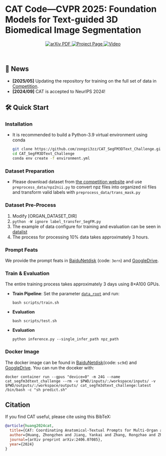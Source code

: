 # CAT Code—CVPR 2025: Foundation Models for Text-guided 3D Biomedical Image Segmentation

  <p align="center">
    <a href='https://arxiv.org/abs/2406.07085'>
      <img src='https://img.shields.io/badge/Paper-PDF-green?style=flat&logo=arXiv&logoColor=green' alt='arXiv PDF'>
    </a>
    <a href='https://github.com/zongzi3zz/CAT/'>
      <img src='https://img.shields.io/badge/Project-Page-blue?style=flat&logo=webpack' alt='Project Page'>
    </a>
    <a href='https://youtu.be/pLiBnWpk5iY'>
      <img src='https://img.shields.io/badge/Video-YouTube-red?style=flat&logo=YouTube' alt='Video'>
    </a>
  </p>
<br />

## 🎉 News
- **\[2025/05\]** Updating the repository for training on the full set of data in [Competition](https://www.codabench.org/competitions/5651/).
- **\[2024/09\]** CAT is accepted to NeurIPS 2024!

## 🛠️ Quick Start

### Installation

- It is recommended to build a Python-3.9 virtual environment using conda

  ```bash
  git clone https://github.com/zongzi3zz/CAT_SegFM3DText_Challenge.git
  cd CAT_SegFM3DText_Challenge
  conda env create -f environment.yml

### Dataset Preparation
- Please download dataset from [the competition website](https://www.codabench.org/competitions/5651/) and use `preprocess_data/npz2nii.py` to convert npz files into organized nii files and transform valid labels with `preprocess_data/trans_mask.py`
### Dataset Pre-Process
1. Modify [ORGAN_DATASET_DIR]  
2. `python -W ignore label_transfer_SegFM.py`
3. The example of data configure for training and evaluation can be seen in [datalist](https://github.com/zongzi3zz/CAT/tree/main/datalist)
4. The process for processing 10% data takes approximately 3 hours.
### Prompt Feats
We provide the prompt feats in [BaiduNetdisk](https://pan.baidu.com/s/1N_f58HGNRVWAM7vccZ6rLg) (code: `3ern`) and [GoogleDrive](https://drive.google.com/drive/folders/11noyz1l6y6sfi4yzSrhwvk60hPmz6qtB?usp=share_link).
### Train & Evaluation
The entire training process takes approximately 3 days using 8×A100 GPUs.
- **Train Pipeline**: 
  Set the parameter [`data_root`]() and run:
  ```shell
  bash scripts/train.sh
  ```
- **Evaluation**
  ```shell
  bash scripts/test.sh
  ```
- **Evaluation**
  ```shell
  python inference.py --single_infer_path npz_path
  ```

### Docker Image
The docker image can be found in [BaiduNetdisk](https://pan.baidu.com/s/1j_W-t5Txh21WxNwGtZKdBw)(code: `sc9d`) and [GoogleDrive](https://drive.google.com/file/d/148EuwV4bIRxja6FbNrcntZm7wR5g_tEn/view?usp=share_link).
You can run the doceker with:
```shell
docker container run --gpus "device=0" -m 24G --name cat_segfm3dtext_challenge --rm -v $PWD/inputs/:/workspace/inputs/ -v $PWD/outputs/:/workspace/outputs/ cat_segfm3dtext_challenge:latest /bin/bash -c "sh predict.sh"
```

## Citation
If you find CAT useful, please cite using this BibTeX:
```bibtex
@article{huang2024cat,
  title={CAT: Coordinating Anatomical-Textual Prompts for Multi-Organ and Tumor Segmentation},
  author={Huang, Zhongzhen and Jiang, Yankai and Zhang, Rongzhao and Zhang, Shaoting and Zhang, Xiaofan},
  journal={arXiv preprint arXiv:2406.07085},
  year={2024}
}
```
